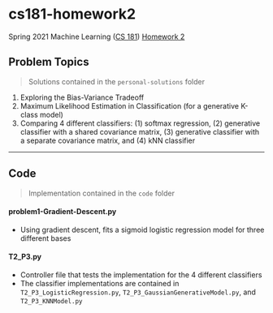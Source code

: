# cs181-homework2
Spring 2021 Machine Learning ([CS 181](https://harvard-ml-courses.github.io/cs181-web-2021/)) [Homework 2](https://github.com/harvard-ml-courses/cs181-s21-homeworks/tree/main/hw2)

## Problem Topics

> Solutions contained in the `personal-solutions` folder

1. Exploring the Bias-Variance Tradeoff
2. Maximum Likelihood Estimation in Classification (for a generative K-class model)
3. Comparing 4 different classifiers: (1) softmax regression, (2) generative classifier with a shared covariance matrix, (3) generative classifier with a separate covariance matrix, and (4) kNN classifier

---

## Code

> Implementation contained in the `code` folder

#### problem1-Gradient-Descent.py

- Using gradient descent, fits a sigmoid logistic regression model for three different bases

#### T2_P3.py

- Controller file that tests the implementation for the 4 different classifiers
- The classifier implementations are contained in `T2_P3_LogisticRegression.py`, `T2_P3_GaussianGenerativeModel.py`, and `T2_P3_KNNModel.py`
